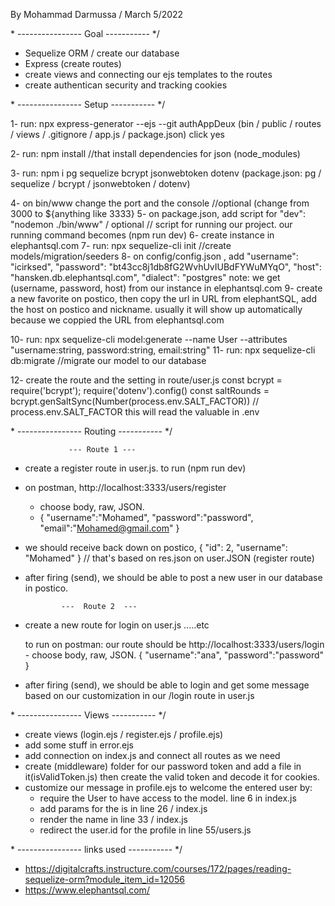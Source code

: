 By Mohammad Darmussa / March 5/2022

\* ----------------  Goal  ----------- */
- Sequelize ORM / create our database
- Express (create routes)
- create views and connecting our ejs templates to the routes
- create authentican security and tracking cookies

\* ----------------  Setup  ----------- */

1- run: npx express-generator --ejs --git authAppDeux  (bin / public / routes / views / .gitignore / app.js / package.json)
 click yes

2- run: npm install //that install dependencies for json (node_modules)

3- run: npm i pg sequelize bcrypt jsonwebtoken dotenv (package.json: pg / sequelize / bcrypt / jsonwebtoken / dotenv)

4- on bin/www change the port and the console //optional (change from 3000 to ${anything like 3333}
5- on package.json, add script for "dev": "nodemon ./bin/www" / optional // script for running our project. our running command becomes (npm run dev)
6- create instance in elephantsql.com
7- run: npx sequelize-cli init //create models/migration/seeders
8- on config/config.json , add 
     "username": "icirksed",
    "password": "bt43cc8j1db8fG2WvhUvIUBdFYWuMYqO",
     "host": "hansken.db.elephantsql.com",
     "dialect": "postgres"
   note:  we get (username, password, host) from our instance in elephantsql.com
9- create a new favorite on postico, then copy the url in URL from elephantSQL, add the host on postico and nickname. usually it will show up automatically because we coppied the URL from elephantsql.com

10- run: npx sequelize-cli model:generate --name User --attributes "username:string, password:string, email:string"
11- run: npx sequelize-cli db:migrate //migrate our model to our database

12- create the route and the setting in route/user.js
     const bcrypt = require('bcrypt');
     require('dotenv').config()
     const saltRounds = bcrypt.genSaltSync(Number(process.env.SALT_FACTOR)) // process.env.SALT_FACTOR this will read the valuable in .env


\* ----------------  Routing  ----------- */
                 
                 --- Route 1 ---    
                 
- create a register route in user.js.  to run (npm run dev)

- on postman, http://localhost:3333/users/register
   -  choose body, raw, JSON.
   - {
          "username":"Mohamed",
          "password":"password",
          "email":"Mohamed@gmail.com"
     }
- we should receive back down on postico, 
          {
    "id": 2,
    "username": "Mohamed"
     }    // that's based on res.json on user.JSON (register route)
 - after firing (send), we should be able to post a new user in our database in postico.


               ---  Route 2  ---
                 
- create a new route for login on user.js
   .....etc
   
   to run on postman: our route should be http://localhost:3333/users/login
      -  choose body, raw, JSON.
   {
    "username":"ana",
    "password":"password"
}

- after firing (send), we should be able to login and get some message based on our customization in our /login route in user.js


\* ----------------  Views  ----------- */
- create views (login.ejs / register.ejs / profile.ejs)
- add some stuff in error.ejs
- add connection on index.js and connect all routes as we need
- create (middleware) folder for our password token and add a file in it(isValidToken.js) then create the valid token and decode it for cookies.
- customize our message in profile.ejs to welcome the entered user by:
     - require the User to have access to the model. line 6 in index.js
     - add params for the is in line 26 / index.js
     - render the name in line 33 / index.js
     - redirect the user.id  for the profile in line 55/users.js


\* ----------------  links used  ----------- */
 
 - https://digitalcrafts.instructure.com/courses/172/pages/reading-sequelize-orm?module_item_id=12056
 - https://www.elephantsql.com/




<!-- run: npx sequelize-cli model:generate --name userData --attributes "type:string, item:string, date:integer, amount:string, note:string" -->